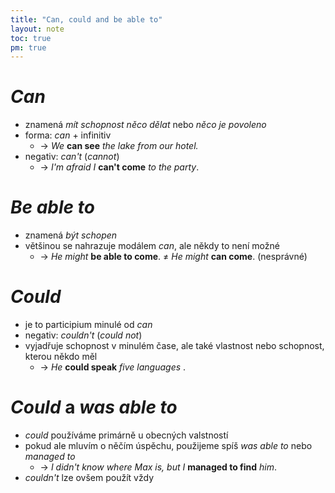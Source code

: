 ```yaml
---
title: "Can, could and be able to"
layout: note
toc: true
pm: true
---
```

# _Can_
- znamená _mít schopnost něco dělat_ nebo _něco je povoleno_
- forma: _can_ + infinitiv
    - -> _We_ **can see** _the lake from our hotel._
- negativ: _can't_ (_cannot_)
    - -> _I'm afraid I_ **can't come** _to the party_.
# _Be able to_
- znamená _být schopen_
- většinou se nahrazuje modálem _can_, ale někdy to není možné
    - -> _He might_ **be able to come**. $\neq$ _He might_ **can come**. (nesprávné)
# _Could_
- je to participium minulé od _can_
- negativ: _couldn't_ (_could not_)
- vyjadřuje schopnost v minulém čase, ale také vlastnost nebo schopnost, kterou někdo měl
    - -> _He_ **could speak** _five languages_ .
# _Could_ a _was able to_
- _could_ používáme primárně u obecných valstností
- pokud ale mluvím o něčím úspěchu, použijeme spíš _was able to_ nebo _managed to_
    - -> _I didn't know where Max is, but I_ **managed to find** _him_.
- _couldn't_ lze ovšem použít vždy